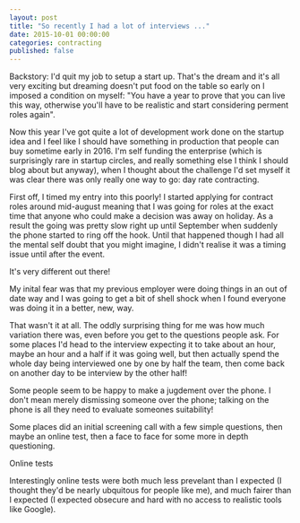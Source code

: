 ```yaml
---
layout: post
title: "So recently I had a lot of interviews ..."
date: 2015-10-01 00:00:00
categories: contracting
published: false
---
```

Backstory: I'd quit my job to setup a start up. That's the dream and it's all very exciting but dreaming doesn't put food on the table so early on I imposed a condition on myself: "You have a year to prove that you can live this way, otherwise you'll have to be realistic and start considering perment roles again".

Now this year I've got quite a lot of development work done on the startup idea and I feel like I should have something in production that people can buy sometime early in 2016. I'm self funding the enterprise (which is surprisingly rare in startup circles, and really something else I think I should blog about but anyway), when I thought about the challenge I'd set myself it was clear there was only really one way to go: day rate contracting.

First off, I timed my entry into this poorly! I started applying for contract roles around mid-august meaning that I was going for roles at the exact time that anyone who could make a decision was away on holiday. As a result the going was pretty slow right up until September when suddenly the phone started to ring off the hook. Until that happened though I had all the mental self doubt that you might imagine, I didn't realise it was a timing issue until after the event.

It's very different out there!

My inital fear was that my previous employer were doing things in an out of date way and I was going to get a bit of shell shock when I found everyone was doing it in a better, new, way.

That wasn't it at all. The oddly surprising thing for me was how much variation there was, even before you get to the questions people ask. For some places I'd head to the interview expecting it to take about an hour, maybe an hour and a half if it was going well, but then actually spend the whole day being interviewed one by one by half the team, then come back on another day to be interview by the other half!

Some people seem to be happy to make a jugdement over the phone. I don't mean merely dismissing someone over the phone; talking on the phone is all they need to evaluate someones suitability!

Some places did an initial screening call with a few simple questions, then maybe an online test, then a face to face for some more in depth questioning.

Online tests

Interestingly online tests were both much less prevelant than I expected (I thought they'd be nearly ubquitous for people like me), and much fairer than I expected (I expected obsecure and hard with no access to realistic tools like Google).
